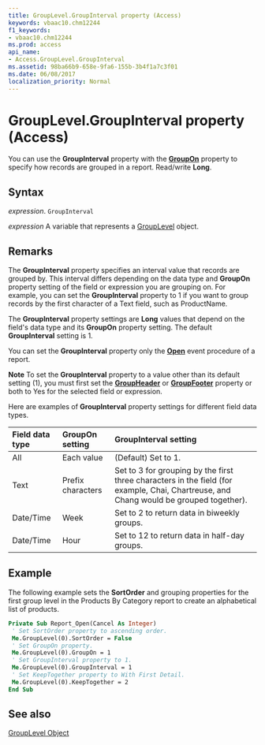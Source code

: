 ```yaml
---
title: GroupLevel.GroupInterval property (Access)
keywords: vbaac10.chm12244
f1_keywords:
- vbaac10.chm12244
ms.prod: access
api_name:
- Access.GroupLevel.GroupInterval
ms.assetid: 98ba66b9-658e-9fa6-155b-3b4f1a7c3f01
ms.date: 06/08/2017
localization_priority: Normal
---
```



# GroupLevel.GroupInterval property (Access)

You can use the  **GroupInterval** property with the **[GroupOn](Access.GroupLevel.GroupOn.md)** property to specify how records are grouped in a report. Read/write **Long**.


## Syntax

_expression_. `GroupInterval`

_expression_ A variable that represents a [GroupLevel](Access.GroupLevel.md) object.


## Remarks

The  **GroupInterval** property specifies an interval value that records are grouped by. This interval differs depending on the data type and **GroupOn** property setting of the field or expression you are grouping on. For example, you can set the **GroupInterval** property to 1 if you want to group records by the first character of a Text field, such as ProductName.

The  **GroupInterval** property settings are **Long** values that depend on the field's data type and its **GroupOn** property setting. The default **GroupInterval** setting is 1.

You can set the  **GroupInterval** property only the **[Open](Access.Report.Open.md)** event procedure of a report.


 **Note**  To set the  **GroupInterval** property to a value other than its default setting (1), you must first set the **[GroupHeader](Access.GroupLevel.GroupHeader.md)** or **[GroupFooter](Access.GroupLevel.GroupFooter.md)** property or both to Yes for the selected field or expression.

Here are examples of  **GroupInterval** property settings for different field data types.



|**Field data type**|**GroupOn setting**|**GroupInterval setting**|
|:-----|:-----|:-----|
|All|Each value|(Default) Set to 1.|
|Text|Prefix characters|Set to 3 for grouping by the first three characters in the field (for example, Chai, Chartreuse, and Chang would be grouped together).|
|Date/Time|Week|Set to 2 to return data in biweekly groups.|
|Date/Time|Hour|Set to 12 to return data in half-day groups.|

## Example

The following example sets the  **SortOrder** and grouping properties for the first group level in the Products By Category report to create an alphabetical list of products.


```vb
Private Sub Report_Open(Cancel As Integer) 
 ' Set SortOrder property to ascending order. 
 Me.GroupLevel(0).SortOrder = False 
 ' Set GroupOn property. 
 Me.GroupLevel(0).GroupOn = 1 
 ' Set GroupInterval property to 1. 
 Me.GroupLevel(0).GroupInterval = 1 
 ' Set KeepTogether property to With First Detail. 
 Me.GroupLevel(0).KeepTogether = 2 
End Sub
```


## See also


[GroupLevel Object](Access.GroupLevel.md)

